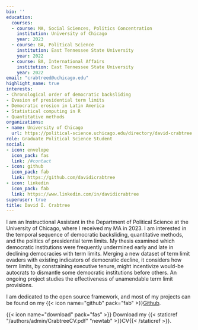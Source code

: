 ```yaml
---
bio: ''
education:
  courses:
  - course: MA, Social Sciences, Politics Concentration
    institution: University of Chicago
    year: 2023
  - course: BA, Political Science
    institution: East Tennessee State University
    year: 2022
  - course: BA, International Affairs
    institution: East Tennessee State University
    year: 2022
email: "crabtreed@uchicago.edu"
highlight_name: true
interests:
- Chronological order of democratic backsliding
- Evasion of presidential term limits
- Democratic erosion in Latin America
- Statistical computing in R
- Quantitative methods
organizations:
- name: University of Chicago
  url: https://political-science.uchicago.edu/directory/david-crabtree
role: Graduate Political Science Student
social:
- icon: envelope
  icon_pack: fas
  link: /#contact
- icon: github
  icon_pack: fab
  link: https://github.com/davidicrabtree
- icon: linkedin
  icon_pack: fab
  link: https://www.linkedin.com/in/davidicrabtree
superuser: true
title: David I. Crabtree
---
```


I am an Instructional Assistant in the Department of Political Science at the University of Chicago, where I received my MA in 2023. I am interested in the temporal sequence of democratic backsliding, quantitative methods, and the politics of presidential term limits. My thesis examined which democratic institutions were frequently undermined early and late in declining democracies with term limits. Merging a new dataset of term limit evaders with existing indicators of democratic decline, it considers how term limits, by constraining executive tenure, might incentivize would-be autocrats to dismantle some democratic institutions before others. An ongoing project studies the effectiveness of unamendable term limit provisions.  

I am dedicated to the open source framework, and most of my projects can be found on my {{< icon name="github" pack="fab" >}}[Github](https://github.com/davidicrabtree).  


{{< icon name="download" pack="fas" >}} Download my {{< staticref "/authors/admin/CrabtreeCV.pdf" "newtab" >}}CV{{< /staticref >}}.
